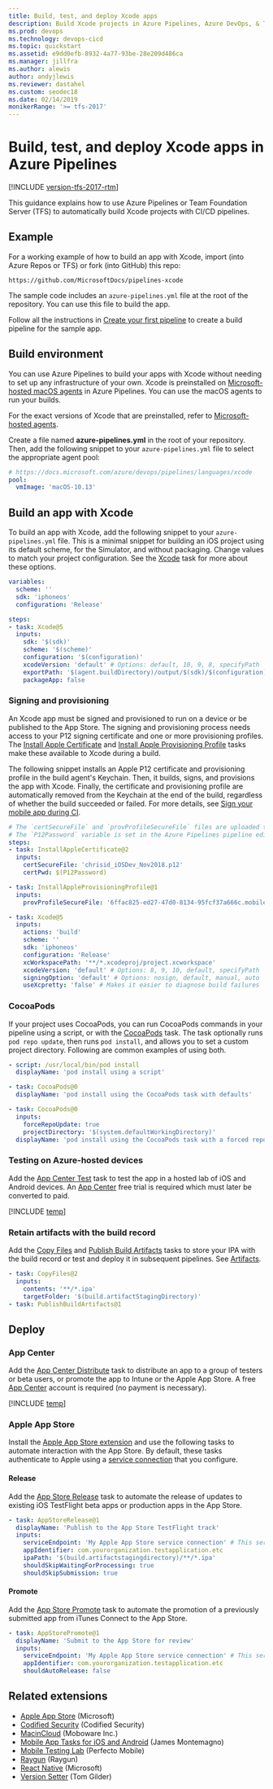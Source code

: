 ```yaml
---
title: Build, test, and deploy Xcode apps
description: Build Xcode projects in Azure Pipelines, Azure DevOps, & Team Foundation Server
ms.prod: devops
ms.technology: devops-cicd
ms.topic: quickstart
ms.assetid: e9dd0efb-8932-4a77-93be-28e209d486ca
ms.manager: jillfra
ms.author: alewis
author: andyjlewis
ms.reviewer: dastahel
ms.custom: seodec18
ms.date: 02/14/2019
monikerRange: '>= tfs-2017'
---
```


# Build, test, and deploy Xcode apps in Azure Pipelines

[!INCLUDE [version-tfs-2017-rtm](../_shared/version-tfs-2017-rtm.md)]

This guidance explains how to use Azure Pipelines or Team Foundation Server (TFS) to automatically build Xcode projects with CI/CD pipelines.

## Example

For a working example of how to build an app with Xcode, import (into Azure Repos or TFS) or fork (into GitHub) this repo:

```
https://github.com/MicrosoftDocs/pipelines-xcode
```

The sample code includes an `azure-pipelines.yml` file at the root of the repository. You can use this file to build the app.

Follow all the instructions in [Create your first pipeline](../get-started-yaml.md) to create a build pipeline for the sample app.

## Build environment

You can use Azure Pipelines to build your apps with Xcode without needing to set up any infrastructure of your own. Xcode is preinstalled on [Microsoft-hosted macOS agents](../agents/hosted.md) in Azure Pipelines. You can use the macOS agents to run your builds.

For the exact versions of Xcode that are preinstalled, refer to [Microsoft-hosted agents](../agents/hosted.md#software).

Create a file named **azure-pipelines.yml** in the root of your repository. Then, add the following snippet to your `azure-pipelines.yml` file to select the appropriate agent pool:

```yaml
# https://docs.microsoft.com/azure/devops/pipelines/languages/xcode
pool:
  vmImage: 'macOS-10.13'
```

## Build an app with Xcode

To build an app with Xcode, add the following snippet to your `azure-pipelines.yml` file. This is a minimal snippet for building an iOS project using its default scheme, for the Simulator, and without packaging. Change values to match your project configuration. See the [Xcode](../tasks/build/xcode.md) task for more about these options.

```yaml
variables:
  scheme: ''
  sdk: 'iphoneos'
  configuration: 'Release'

steps:
- task: Xcode@5
  inputs:
    sdk: '$(sdk)'
    scheme: '$(scheme)'
    configuration: '$(configuration)'
    xcodeVersion: 'default' # Options: default, 10, 9, 8, specifyPath
    exportPath: '$(agent.buildDirectory)/output/$(sdk)/$(configuration)'
    packageApp: false
```

### Signing and provisioning

An Xcode app must be signed and provisioned to run on a device or be published to the App Store. The signing and provisioning process needs access to your P12 signing certificate and one or more provisioning profiles. The [Install Apple Certificate](../tasks/utility/install-apple-certificate.md) and [Install Apple Provisioning Profile](../tasks/utility/install-apple-provisioning-profile.md) tasks make these available to Xcode during a build.

The following snippet installs an Apple P12 certificate and provisioning profile in the build agent's Keychain. Then, it builds, signs, and provisions the app with Xcode. Finally, the certificate and provisioning profile are automatically removed from the Keychain at the end of the build, regardless of whether the build succeeded or failed. For more details, see [Sign your mobile app during CI](../apps/mobile/app-signing.md).

```yaml
# The `certSecureFile` and `provProfileSecureFile` files are uploaded to the Azure Pipelines secure files library where they are encrypted.
# The `P12Password` variable is set in the Azure Pipelines pipeline editor and marked 'secret' to be encrypted.
steps:
- task: InstallAppleCertificate@2
  inputs:
    certSecureFile: 'chrisid_iOSDev_Nov2018.p12'
    certPwd: $(P12Password)

- task: InstallAppleProvisioningProfile@1
  inputs:
    provProfileSecureFile: '6ffac825-ed27-47d0-8134-95fcf37a666c.mobileprovision'

- task: Xcode@5
  inputs:
    actions: 'build'
    scheme: ''
    sdk: 'iphoneos'
    configuration: 'Release'
    xcWorkspacePath: '**/*.xcodeproj/project.xcworkspace'
    xcodeVersion: 'default' # Options: 8, 9, 10, default, specifyPath
    signingOption: 'default' # Options: nosign, default, manual, auto
    useXcpretty: 'false' # Makes it easier to diagnose build failures
```

### CocoaPods

If your project uses CocoaPods, you can run CocoaPods commands in your pipeline using a script, or with the [CocoaPods](../tasks/package/cocoapods.md) task. The task optionally runs `pod repo update`, then runs `pod install`, and allows you to set a custom project directory. Following are common examples of using both.

```yaml
- script: /usr/local/bin/pod install
  displayName: 'pod install using a script'

- task: CocoaPods@0
  displayName: 'pod install using the CocoaPods task with defaults'

- task: CocoaPods@0
  inputs:
    forceRepoUpdate: true
    projectDirectory: '$(system.defaultWorkingDirectory)'
  displayName: 'pod install using the CocoaPods task with a forced repo update and a custom project directory'
```

### Testing on Azure-hosted devices

Add the [App Center Test](../tasks/test/app-center-test.md) task to test the app in a hosted lab of iOS and Android devices. An [App Center](https://appcenter.ms) free trial is required which must later be converted to paid.

[!INCLUDE [temp](../tasks/_shared/yaml/AppCenterTestV1.md)]

### Retain artifacts with the build record

Add the [Copy Files](../tasks/utility/copy-files.md) and [Publish Build Artifacts](../tasks/utility/publish-build-artifacts.md) tasks
to store your IPA with the build record or test and deploy it in subsequent pipelines. See [Artifacts](../artifacts/pipeline-artifacts.md).

```yaml
- task: CopyFiles@2
  inputs:
    contents: '**/*.ipa'
    targetFolder: '$(build.artifactStagingDirectory)'
- task: PublishBuildArtifacts@1
```

## Deploy

### App Center

Add the [App Center Distribute](../tasks/deploy/app-center-distribute.md) task to distribute an app to a group of testers or beta users,
or promote the app to Intune or the Apple App Store. A free [App Center](https://appcenter.ms) account is required (no payment is necessary).

[!INCLUDE [temp](../tasks/_shared/yaml/AppCenterDistributeV1.md)]

### Apple App Store

Install the [Apple App Store extension](https://marketplace.visualstudio.com/items?itemName=ms-vsclient.app-store)
and use the following tasks to automate interaction with the App Store. By default, these tasks authenticate to Apple
using a [service connection](..//library/service-endpoints.md) that you configure.

#### Release

Add the [App Store Release](https://marketplace.visualstudio.com/items?itemName=ms-vsclient.app-store#user-content-app-store-release)
task to automate the release of updates to existing iOS TestFlight beta apps or production apps in the App Store.

```yaml
- task: AppStoreRelease@1
  displayName: 'Publish to the App Store TestFlight track'
  inputs:
    serviceEndpoint: 'My Apple App Store service connection' # This service connection must be added by you
    appIdentifier: com.yourorganization.testapplication.etc
    ipaPath: '$(build.artifactstagingdirectory)/**/*.ipa'
    shouldSkipWaitingForProcessing: true
    shouldSkipSubmission: true
```

#### Promote

Add the [App Store Promote](https://marketplace.visualstudio.com/items?itemName=ms-vsclient.app-store#user-content-app-store-promote)
task to automate the promotion of a previously submitted app from iTunes Connect to the App Store.

```yaml
- task: AppStorePromote@1
  displayName: 'Submit to the App Store for review'
  inputs:
    serviceEndpoint: 'My Apple App Store service connection' # This service connection must be added by you
    appIdentifier: com.yourorganization.testapplication.etc
    shouldAutoRelease: false
```

## Related extensions

- [Apple App Store](https://marketplace.visualstudio.com/items?itemName=ms-vsclient.app-store) (Microsoft)
- [Codified Security](https://marketplace.visualstudio.com/items?itemName=codifiedsecurity.CodifiedSecurity) (Codified Security)  
- [MacinCloud](https://marketplace.visualstudio.com/items?itemName=moboware.macincloud) (Moboware Inc.)
- [Mobile App Tasks for iOS and Android](https://marketplace.visualstudio.com/items?itemName=vs-publisher-473885.motz-mobile-buildtasks) (James Montemagno)  
- [Mobile Testing Lab](https://marketplace.visualstudio.com/items?itemName=Perfecto.PerfectoCQ) (Perfecto Mobile)
- [Raygun](https://marketplace.visualstudio.com/items?itemName=Raygun.vsts-extension) (Raygun)
- [React Native](https://marketplace.visualstudio.com/items?itemName=ms-vsclient.react-native-extension) (Microsoft)  
- [Version Setter](https://marketplace.visualstudio.com/items?itemName=tomgilder.version-setter) (Tom Gilder)
